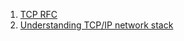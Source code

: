 1. [TCP RFC](https://tools.ietf.org/html/rfc793)
2. [Understanding TCP/IP network stack](https://www.cubrid.org/blog/understanding-tcp-ip-network-stack)
